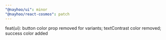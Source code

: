 ```yaml
---
"@nayhoo/ui": minor
"@nayhoo/react-cosmos": patch
---
```


feat(ui): button color prop removed for variants; textContrast color removed; success color added
